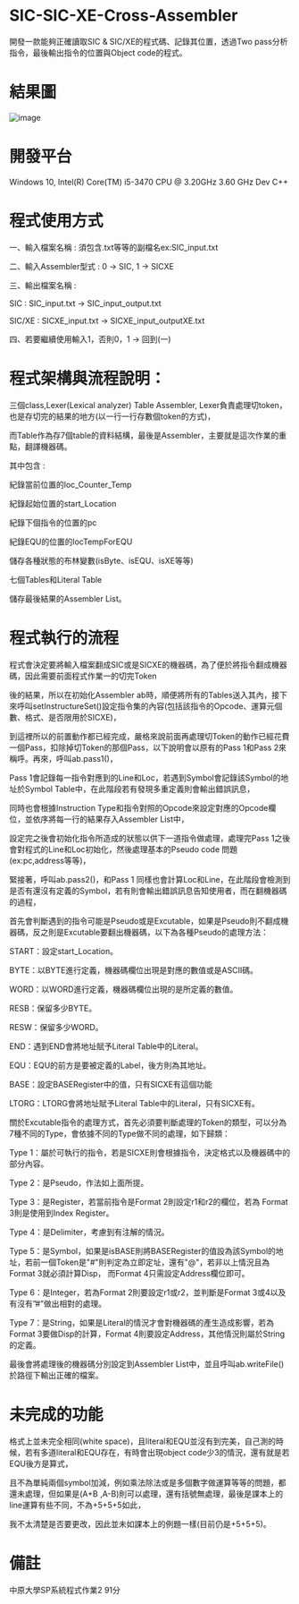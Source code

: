 # SIC-SIC-XE-Cross-Assembler
開發一款能夠正確讀取SIC &amp; SIC/XE的程式碼、記錄其位置，透過Two pass分析指令，最後輸出指令的位置與Object code的程式。

# 結果圖
![image](https://user-images.githubusercontent.com/95120819/192145966-60eb6aad-305c-4423-a1e4-7c3c5f7ef5ae.png)

# 開發平台
Windows 10, Intel(R) Core(TM) i5-3470 CPU @ 3.20GHz   3.60 GHz 
Dev C++

# 程式使用方式
一、輸入檔案名稱 : 須包含.txt等等的副檔名ex:SIC_input.txt

二、輸入Assembler型式 : 0 -> SIC, 1 -> SICXE

三、輸出檔案名稱 : 

SIC : SIC_input.txt -> SIC_input_output.txt

SIC/XE : SICXE_input.txt -> SICXE_input_outputXE.txt

四、若要繼續使用輸入1，否則0，1 -> 回到(一)

# 程式架構與流程說明：
三個class,Lexer(Lexical analyzer) Table Assembler, Lexer負責處理切token，也是存切完的結果的地方(以一行一行存數個token的方式)，

而Table作為存7個table的資料結構，最後是Assembler，主要就是這次作業的重點，翻譯機器碼。

其中包含 :

紀錄當前位置的loc_Counter_Temp

紀錄起始位置的start_Location

紀錄下個指令的位置的pc

紀錄EQU的位置的locTempForEQU

儲存各種狀態的布林變數(isByte、isEQU、isXE等等)

七個Tables和Literal Table

儲存最後結果的Assembler List。

# 程式執行的流程
程式會決定要將輸入檔案翻成SIC或是SICXE的機器碼，為了便於將指令翻成機器碼，因此需要前面程式作業一的切完Token

後的結果，所以在初始化Assembler ab時，順便將所有的Tables送入其內，接下來呼叫setInstructureSet()設定指令集的內容(包括該指令的Opcode、運算元個數、格式、是否限用於SICXE)，

到這裡所以的前置動作都已經完成，嚴格來說前面再處理切Token的動作已經花費一個Pass，扣除掉切Token的那個Pass，以下說明會以原有的Pass 1和Pass 2來稱呼。再來，呼叫ab.pass1()，

Pass 1會記錄每一指令對應到的Line和Loc，若遇到Symbol會記錄該Symbol的地址於Symbol Table中，在此階段若有發現多重定義則會輸出錯誤訊息，

同時也會根據Instruction Type和指令對照的Opcode來設定對應的Opcode欄位，並依序將每一行的結果存入Assembler List中，

設定完之後會初始化指令所造成的狀態以供下一道指令做處理，處理完Pass 1之後會對程式的Line和Loc初始化，然後處理基本的Pseudo code 問題(ex:pc,address等等)，

緊接著，呼叫ab.pass2()，和Pass 1 同樣也會計算Loc和Line，在此階段會檢測到是否有還沒有定義的Symbol，若有則會輸出錯誤訊息告知使用者，而在翻機器碼的過程，

首先會判斷遇到的指令可能是Pseudo或是Excutable，如果是Pseudo則不翻成機器碼，反之則是Excutable要翻出機器碼，以下為各種Pseudo的處理方法：

START：設定start_Location。

BYTE：以BYTE進行定義，機器碼欄位出現是對應的數值或是ASCII碼。

WORD：以WORD進行定義，機器碼欄位出現的是所定義的數值。

RESB：保留多少BYTE。

RESW：保留多少WORD。

END：遇到END會將地址賦予Literal Table中的Literal。

EQU：EQU的前方是要被定義的Label，後方則為其地址。

BASE：設定BASERegister中的值，只有SICXE有這個功能

LTORG：LTORG會將地址賦予Literal Table中的Literal，只有SICXE有。


關於Excutable指令的處理方式，首先必須要判斷處理的Token的類型，可以分為7種不同的Type，會依據不同的Type做不同的處理，如下歸類：

Type 1：屬於可執行的指令，若是SICXE則會根據指令，決定格式以及機器碼中的部分內容。

Type 2：是Pseudo，作法如上面所提。

Type 3：是Register，若當前指令是Format 2則設定r1和r2的欄位，若為
Format 3則是使用到Index Register。

Type 4：是Delimiter，考慮到有注解的情況。

Type 5：是Symbol，如果是isBASE則將BASERegister的值設為該Symbol的地址，若前一個Token是"#"則判定為立即定址，還有"@"，若非以上情況且為Format 3就必須計算Disp，
而Format 4只需設定Address欄位即可。

Type 6：是Integer，若為Format 2則要設定r1或r2，並判斷是Format 3或4以及有沒有”#”做出相對的處理。

Type 7：是String，如果是Literal的情況才會對機器碼的產生造成影響，若為Format 3要做Disp的計算，Format 4則要設定Address，其他情況則屬於String的定義。

最後會將處理後的機器碼分別設定到Assembler List中，並且呼叫ab.writeFile()於路徑下輸出正確的檔案。

# 未完成的功能
格式上並未完全相同(white space)，且literal和EQU並沒有到完美，自己測的時候，若有多道literal和EQU存在，有時會出現object code少3的情況，還有就是若EQU後方是算式，

且不為單純兩個symbol加減，例如乘法除法或是多個數字做運算等等的問題，都還未處理，但如果是(A+B ,A-B)則可以處理，還有括號無處理，最後是課本上的line運算有些不同，不為+5+5+5如此，

我不太清楚是否要更改，因此並未如課本上的例題一樣(目前仍是+5+5+5)。

# 備註
中原大學SP系統程式作業2 91分
